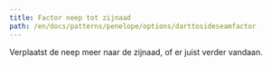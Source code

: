 ```yaml
---
title: Factor neep tot zijnaad
path: /en/docs/patterns/penelope/options/darttosideseamfactor
---
```


Verplaatst de neep meer naar de zijnaad, of er juist verder vandaan.